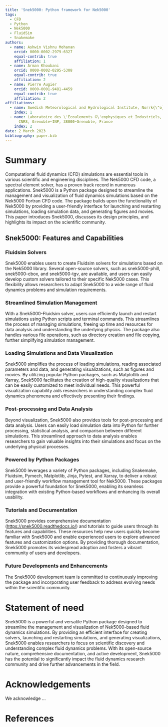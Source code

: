 ```yaml
---
title: 'Snek5000: Python framework for Nek5000'
tags:
  - CFD
  - Python
  - Nek5000
  - FluidSim
  - Snakemake
authors:
  - name: Ashwin Vishnu Mohanan
    orcid: 0000-0002-2979-6327
    equal-contrib: true
    affiliation: 1
  - name: Arman Khoubani
    orcid: 0000-0002-0295-5308
    equal-contrib: true
    affiliation: 2
  - name: Pierre Augier
    orcid: 0000-0001-9481-4459
    equal-contrib: true
    affiliation: 2
affiliations:
  - name: Swedish Meteorological and Hydrological Institute, Norrk{\"o}ping, Sweden
    index: 1
  - name: Laboratoire des \'Ecoulements G\'eophysiques et Industriels, Universit\'e~Grenoble~Alpes,
      CNRS, Grenoble~INP, 38000~Grenoble, France
    index: 2
date: 2 March 2023
bibliography: paper.bib
---
```


# Summary

Computational fluid dynamics (CFD) simulations are essential tools in various scientific and engineering disciplines. The Nek5000 CFD code, a spectral element solver, has a proven track record in numerous applications. Snek5000 is a Python package designed to streamline the management and visualization of fluid dynamics simulations based on the Nek5000 Fortran CFD code. The package builds upon the functionality of Nek5000 by providing a user-friendly interface for launching and restarting simulations, loading simulation data, and generating figures and movies. This paper introduces Snek5000, discusses its design principles, and highlights its impact on the scientific community.

## Snek5000: Features and Capabilities

### Fluidsim Solvers

Snek5000 enables users to create Fluidsim solvers for simulations based on the Nek5000 library. Several open-source solvers, such as snek5000-phill, snek5000-cbox, and snek5000-tgv, are available, and users can easily develop custom solvers tailored to their specific Nek5000 cases. This flexibility allows researchers to adapt Snek5000 to a wide range of fluid dynamics problems and simulation requirements.

### Streamlined Simulation Management

With a Snek5000-Fluidsim solver, users can efficiently launch and restart simulations using Python scripts and terminal commands. This streamlines the process of managing simulations, freeing up time and resources for data analysis and understanding the underlying physics. The package also handles various file operations, such as directory creation and file copying, further simplifying simulation management.

### Loading Simulations and Data Visualization

Snek5000 simplifies the process of loading simulations, reading associated parameters and data, and generating visualizations, such as figures and movies. By utilizing popular Python packages, such as Matplotlib and Xarray, Snek5000 facilitates the creation of high-quality visualizations that can be easily customized to meet individual needs. This powerful visualization capability aids researchers in understanding complex fluid dynamics phenomena and effectively presenting their findings.

### Post-processing and Data Analysis

Beyond visualization, Snek5000 also provides tools for post-processing and data analysis. Users can easily load simulation data into Python for further processing, statistical analysis, and comparison between different simulations. This streamlined approach to data analysis enables researchers to gain valuable insights into their simulations and focus on the underlying physical processes.

### Powered by Python Packages

Snek5000 leverages a variety of Python packages, including Snakemake, Fluidsim, Pymech, Matplotlib, Jinja, Pytest, and Xarray, to deliver a robust and user-friendly workflow management tool for Nek5000. These packages provide a powerful foundation for Snek5000, enabling its seamless integration with existing Python-based workflows and enhancing its overall usability.

### Tutorials and Documentation

Snek5000 provides comprehensive documentation (https://snek5000.readthedocs.io/) and tutorials to guide users through its features and capabilities. These resources help new users quickly become familiar with Snek5000 and enable experienced users to explore advanced features and customization options. By providing thorough documentation, Snek5000 promotes its widespread adoption and fosters a vibrant community of users and developers.

### Future Developments and Enhancements

The Snek5000 development team is committed to continuously improving the package and incorporating user feedback to address evolving needs within the scientific community.

# Statement of need

Snek5000 is a powerful and versatile Python package designed to streamline the management and visualization of Nek5000-based fluid dynamics simulations. By providing an efficient interface for creating solvers, launching and restarting simulations, and generating visualizations, Snek5000 enables researchers to focus on scientific discovery and understanding complex fluid dynamics problems. With its open-source nature, comprehensive documentation, and active development, Snek5000 has the potential to significantly impact the fluid dynamics research community and drive further advancements in the field.

# Acknowledgements

We acknowledge ...

# References
